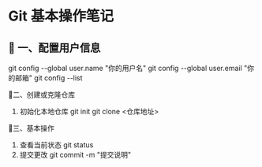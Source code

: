 # Git 基本操作笔记

## 📌 一、配置用户信息

git config --global user.name "你的用户名"
git config --global user.email "你的邮箱"
git config --list

📌二、创建或克隆仓库
1. 初始化本地仓库
git init
git clone <仓库地址>

📌三、基本操作
1. 查看当前状态
git status
2. 提交更改
git commit -m "提交说明"
